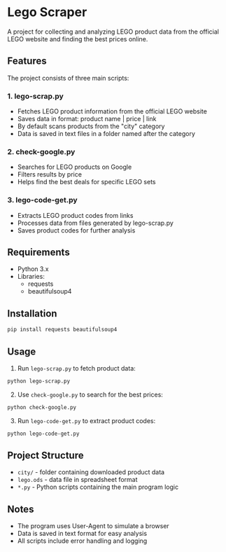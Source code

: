 # Lego Scraper

A project for collecting and analyzing LEGO product data from the official LEGO website and finding the best prices online.

## Features

The project consists of three main scripts:

### 1. lego-scrap.py
- Fetches LEGO product information from the official LEGO website
- Saves data in format: product name | price | link
- By default scans products from the "city" category
- Data is saved in text files in a folder named after the category

### 2. check-google.py
- Searches for LEGO products on Google
- Filters results by price
- Helps find the best deals for specific LEGO sets

### 3. lego-code-get.py
- Extracts LEGO product codes from links
- Processes data from files generated by lego-scrap.py
- Saves product codes for further analysis

## Requirements

- Python 3.x
- Libraries:
  - requests
  - beautifulsoup4

## Installation

```bash
pip install requests beautifulsoup4
```

## Usage

1. Run `lego-scrap.py` to fetch product data:
```bash
python lego-scrap.py
```

2. Use `check-google.py` to search for the best prices:
```bash
python check-google.py
```

3. Run `lego-code-get.py` to extract product codes:
```bash
python lego-code-get.py
```

## Project Structure

- `city/` - folder containing downloaded product data
- `lego.ods` - data file in spreadsheet format
- `*.py` - Python scripts containing the main program logic

## Notes

- The program uses User-Agent to simulate a browser
- Data is saved in text format for easy analysis
- All scripts include error handling and logging

